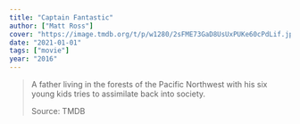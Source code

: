```yaml
---
title: "Captain Fantastic"
author: ["Matt Ross"]
cover: "https://image.tmdb.org/t/p/w1280/2sFME73GaD8UsUxPUKe60cPdLif.jpg"
date: "2021-01-01"
tags: ["movie"]
year: "2016"
---
```


> A father living in the forests of the Pacific Northwest with his six young kids tries to assimilate back into society.
>
> Source: TMDB
